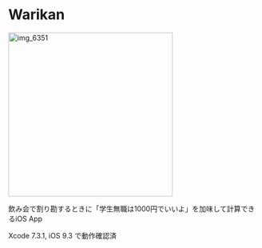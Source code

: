 # Warikan

<img width="329" alt="img_6351" src="https://cloud.githubusercontent.com/assets/90422/17080188/ef1ec59c-5160-11e6-933e-aa0a7055d6e1.jpg">

飲み会で割り勘するときに「学生無職は1000円でいいよ」を加味して計算できるiOS App

Xcode 7.3.1, iOS 9.3 で動作確認済
